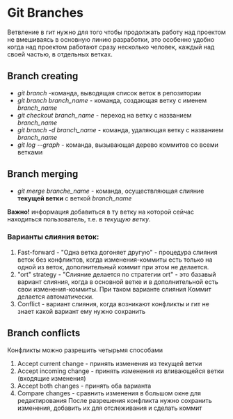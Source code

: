 # Git Branches
Ветвление в гит нужно для того чтобы продолжать работу над проектом не вмешиваясь в основную линию разработки, это особенно  удобно когда над проектом работают сразу несколько человек, каждый над своей частью, в отдельных ветках.

## Branch creating
*  *git branch* -команда, выводящая список веток в репозитории
* *git branch branch_name* - команда, создающая ветку с именем *branch_name*
* *git checkout branch_name* - переход на ветку с названием *branch_name*
* *git branch -d branch_name* - команда, удаляющая ветку с названием *branch_name*
* *git log --graph* - команда, вызывающая дерево коммитов со всеми ветками

## Branch merging
* *git merge branche_name* - команда, осуществляющая
слияние **текущей ветки** с веткой *branch_name*
 
 **Важно!** информация добавиться в ту ветку на которой сейчас находиться пользователь, т.е. в *текущую ветку*.
### Варианты слияния веток:
1. Fast-forward - "Одна ветка догоняет другую" - процедура слияния веток без конфликтов, когда изменения-коммиты есть только на одной из веток, дополнительный коммит при этом не делается. 
2. "ort" strategy - "Слияние делается по стратегии ort" - это базавый вариант слияния, когда в основной ветке и в дополнительной есть свои изменения-коммиты. При таком варианте слияния Коммит делается автоматически.
3. Conflict - вариант слияния, когда возникают конфликты и гит не знает какой вариант ему нужно сохранить
## Branch conflicts
Конфликты можно разрешить четырьмя способами
1. Accept current change - принять изменения из текущей ветки
2. Accept incoming change - принять изменения из вливающейся ветки (входящие изменения)
3. Accept both changes - принять оба варианта
4. Compare changes - сравнить изменения в большом окне для редактирования
После разрешения конфликта нужно сохранить изменения, добавить их для отслеживания и сделать коммит